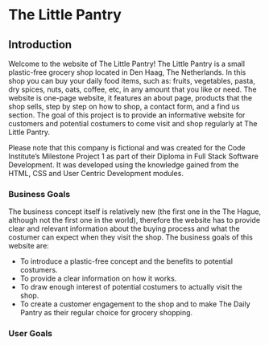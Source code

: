 # The Little Pantry

## Introduction
Welcome to the website of The Little Pantry! 
The Little Pantry is a small plastic-free grocery shop located in Den Haag, The Netherlands. In this shop you can buy your daily food items, such as: fruits, vegetables, pasta, dry spices, nuts, oats, coffee, etc, in any amount that you like or need. The website is one-page website, it features an about page, products that the shop sells, step by step on how to shop, a contact form, and a find us section. The goal of this project is to provide an informative website for customers and potential costumers to come visit and shop regularly at The Little Pantry.

Please note that this company is fictional and was created for the Code Institute’s Milestone Project 1 as part of their Diploma in Full Stack Software Development. It was developed using the knowledge gained from the HTML, CSS and User Centric Development modules.

### Business Goals

The business concept itself is relatively new (the first one in the The Hague, although not the first one in the world), therefore the website has to provide clear and relevant information about the buying process and what the costumer can expect when they visit the shop. 
The business goals of this website are:
- To introduce a plastic-free concept and the benefits to potential costumers.
- To provide a clear information on how it works.
- To draw enough interest of potential costumers to actually visit the shop.
- To create a customer engagement to the shop and to make The Daily Pantry as their regular choice for grocery shopping.


### User Goals